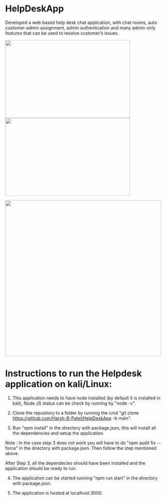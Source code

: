 # HelpDeskApp

Developed a web based help desk chat application, with chat rooms, auto customer-admin assignment, admin authentication and many admin-only features that can be used to resolve customer’s issues.

<img src="https://user-images.githubusercontent.com/46072683/167729785-40e03152-80b5-47ae-9089-3ddfb858b64d.png" width="400" height="250" /> <img src="https://user-images.githubusercontent.com/46072683/167729804-99378d65-4fed-4811-8ae7-b02733d17808.png" width="400" height="250" />

<img src="https://user-images.githubusercontent.com/46072683/167729813-eb7e49e3-9f5d-48a3-9bbc-871ff307c9f0.png" width="500">


# Instructions to run the  Helpdesk application on kali/Linux:

1) This application needs to have node installed (by default it is installed in kali), Node JS status can be check by running by "node -v". 

2) Clone the repository to a folder by running the cmd "git clone https://github.com/Harsh-B-Patel/HelpDeskApp -b main".

3) Run "npm install" in the directory with package.json, this will install all the dependencies and setup the application. 

Note : In the case step 3 does not work you will have to do "npm audit fix --force" in the directory with package.json. Then follow the step mentioned above. 

After Step 3, all the dependecies should have been installed and the application should be ready to run. 

4) The application can be started running "npm run start" in the directory with package.json. 

5) The application is hosted at localhost:3000.


